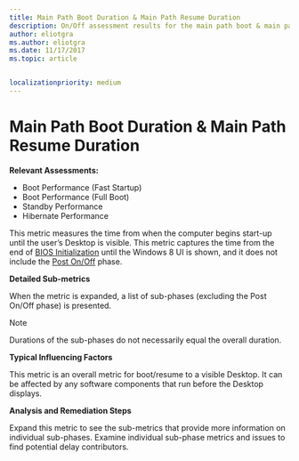 ```yaml
---
title: Main Path Boot Duration & Main Path Resume Duration
description: On/Off assessment results for the main path boot & main path resume transition phases
author: eliotgra
ms.author: eliotgra
ms.date: 11/17/2017
ms.topic: article


localizationpriority: medium
---
```


# Main Path Boot Duration & Main Path Resume Duration

**Relevant Assessments:**

-   Boot Performance (Fast Startup)
-   Boot Performance (Full Boot)
-   Standby Performance
-   Hibernate Performance

This metric measures the time from when the computer begins start-up until the user’s Desktop is visible. This metric captures the time from the end of [BIOS Initialization](bios-initialization-duration.md) until the Windows 8 UI is shown, and it does not include the [Post On/Off](post-on-off-duration.md) phase.

**Detailed Sub-metrics**

When the metric is expanded, a list of sub-phases (excluding the Post On/Off phase) is presented.

> [!NOTE]
> Durations of the sub-phases do not necessarily equal the overall duration.

**Typical Influencing Factors**

This metric is an overall metric for boot/resume to a visible Desktop. It can be affected by any software components that run before the Desktop displays.

**Analysis and Remediation Steps**

Expand this metric to see the sub-metrics that provide more information on individual sub-phases. Examine individual sub-phase metrics and issues to find potential delay contributors.

